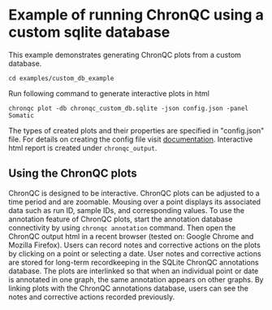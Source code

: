 # Example of running ChronQC using a custom sqlite database

This example demonstrates generating ChronQC plots from a custom database.

`cd examples/custom_db_example`

Run following command to generate interactive plots in html

`chronqc plot -db chronqc_custom_db.sqlite -json config.json -panel Somatic`

The types of created plots and their properties are specified in "config.json" file. For details on creating the config file visit [documentation](https://chronqc.readthedocs.io/en/latest/plots/plot_options.html).
Interactive html report is created under `chronqc_output`.

## Using the ChronQC plots

ChronQC is designed to be interactive. ChronQC plots can be adjusted to a time period and are zoomable. Mousing over a point displays its associated data such as run ID, sample IDs, and corresponding values. 
To use the annotation feature of ChronQC plots, start the annotation database connectivity by using `chronqc annotation` command. 
Then open the ChronQC output html in a recent browser (tested on: Google Chrome and Mozilla Firefox).
Users can record notes and corrective actions on the plots by clicking on a point or selecting a date. User notes and corrective actions are stored for long-term recordkeeping in the SQLite ChronQC annotations database. The plots are interlinked so that when an individual point or date is annotated in one graph, the same annotation appears on other graphs. By linking plots with the ChronQC annotations database, users can see the notes and corrective actions recorded previously.